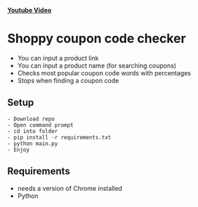 [**Youtube Video**](https://youtu.be/H6M2v9mSN5o)

# Shoppy coupon code checker
- You can input a product link
- You can input a product name (for searching coupons)
- Checks most popular coupon code words with percentages
- Stops when finding a coupon code
## Setup
```
- Download repo
- Open command prompt
- cd into folder
- pip install -r requirements.txt
- python main.py
- Enjoy
```
## Requirements
- needs a version of Chrome installed
- Python
